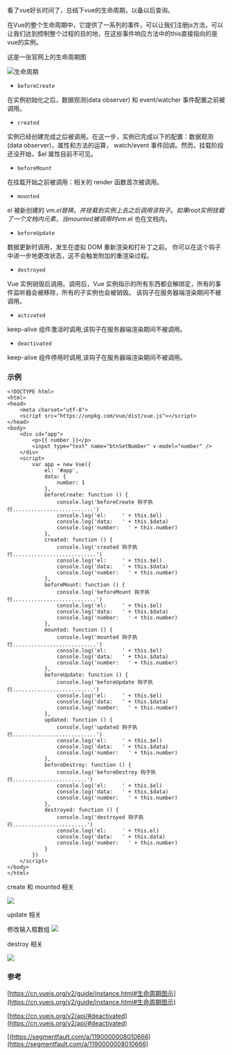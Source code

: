看了vue好长时间了，总结下vue的生命周期，以备以后查询。

在Vue的整个生命周期中，它提供了一系列的事件，可以让我们注册js方法，可以让我们达到控制整个过程的目的地，在这些事件响应方法中的this直接指向的是vue的实例。

这是一张官网上的生命周期图

![生命周期](images/lifecycle.png)


* `beforeCreate`

在实例初始化之后，数据观测(data observer) 和 event/watcher 事件配置之前被调用。

* `created`

实例已经创建完成之后被调用。在这一步，实例已完成以下的配置：数据观测(data observer)，属性和方法的运算， watch/event 事件回调。然而，挂载阶段还没开始，$el 属性目前不可见。

* `beforeMount`

在挂载开始之前被调用：相关的 render 函数首次被调用。

* `mounted`

el 被新创建的 vm.$el 替换，并挂载到实例上去之后调用该钩子。如果 root 实例挂载了一个文档内元素，当 mounted 被调用时 vm.$el 也在文档内。

* `beforeUpdate`

数据更新时调用，发生在虚拟 DOM 重新渲染和打补丁之前。 你可以在这个钩子中进一步地更改状态，这不会触发附加的重渲染过程。

*  `destroyed`

Vue 实例销毁后调用。调用后，Vue 实例指示的所有东西都会解绑定，所有的事件监听器会被移除，所有的子实例也会被销毁。 该钩子在服务器端渲染期间不被调用。

* `activated`

keep-alive 组件激活时调用,该钩子在服务器端渲染期间不被调用。

* `deactivated`

keep-alive 组件停用时调用,该钩子在服务器端渲染期间不被调用。


### 示例

```
<!DOCTYPE html>
<html>
<head>
    <meta charset="utf-8">
    <script src="https://unpkg.com/vue/dist/vue.js"></script>
</head>
<body>
    <div id="app">
        <p>{{ number }}</p>
        <input type="text" name="btnSetNumber" v-model="number" />
    </div>
    <script>
        var app = new Vue({
            el: '#app',
            data: {
                number: 1
            },
            beforeCreate: function () {
                console.log('beforeCreate 钩子执行..........................')
                console.log('el:     ' + this.$el)
                console.log('data:   ' + this.$data)
                console.log('number:   ' + this.number)
            },
            created: function () {
                console.log('created 钩子执行...........................')
                console.log('el:     ' + this.$el)
                console.log('data:   ' + this.$data)
                console.log('number:   ' + this.number)
            },
            beforeMount: function () {
                console.log('beforeMount 钩子执行...........................')
                console.log('el:     ' + this.$el)
                console.log('data:   ' + this.$data)
                console.log('number:   ' + this.number)
            },
            mounted: function () {
                console.log('mounted 钩子执行...........................')
                console.log('el:     ' + this.$el)
                console.log('data:   ' + this.$data)
                console.log('number:   ' + this.number)
            },
            beforeUpdate: function () {
                console.log('beforeUpdate 钩子执行..........................')
                console.log('el:     ' + this.$el)
                console.log('data:   ' + this.$data)
                console.log('number:   ' + this.number)
            },
            updated: function () {
                console.log('updated 钩子执行...........................')
                console.log('el:     ' + this.$el)
                console.log('data:   ' + this.$data)
                console.log('number:   ' + this.number)
            },
            beforeDestroy: function () {
                console.log('beforeDestroy 钩子执行........................')
                console.log('el:     ' + this.$el)
                console.log('data:   ' + this.$data)
                console.log('number:   ' + this.number)
            },
            destroyed: function () {
                console.log('destroyed 钩子执行........................')
                console.log('el:     ' + this.el)
                console.log('data:   ' + this.data)
                console.log('number:   ' + this.number)
            }
        })
    </script>
</body>
</html>
```

create 和 mounted 相关

![](images/dayin.png)

update 相关

修改输入框数组
![](images/dayin1.png)

destroy 相关

![](images/dayin2.png)


### 参考

[https://cn.vuejs.org/v2/guide/instance.html#生命周期图示](https://cn.vuejs.org/v2/guide/instance.html#生命周期图示)

[https://cn.vuejs.org/v2/api/#deactivated](https://cn.vuejs.org/v2/api/#deactivated)

[(https://segmentfault.com/a/1190000008010666](https://segmentfault.com/a/1190000008010666)